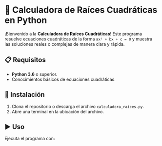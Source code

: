 # 🧮 Calculadora de Raíces Cuadráticas en Python

¡Bienvenido a la **Calculadora de Raíces Cuadráticas**! Este programa resuelve ecuaciones cuadráticas de la forma `ax² + bx + c = 0` y muestra las soluciones reales o complejas de manera clara y rápida.

## 📋 Requisitos
- **Python 3.6** o superior.
- Conocimientos básicos de ecuaciones cuadráticas.

## 🚀 Instalación
1. Clona el repositorio o descarga el archivo `calculadora_raices.py`.
2. Abre una terminal en la ubicación del archivo.

## ▶️ Uso
Ejecuta el programa con: